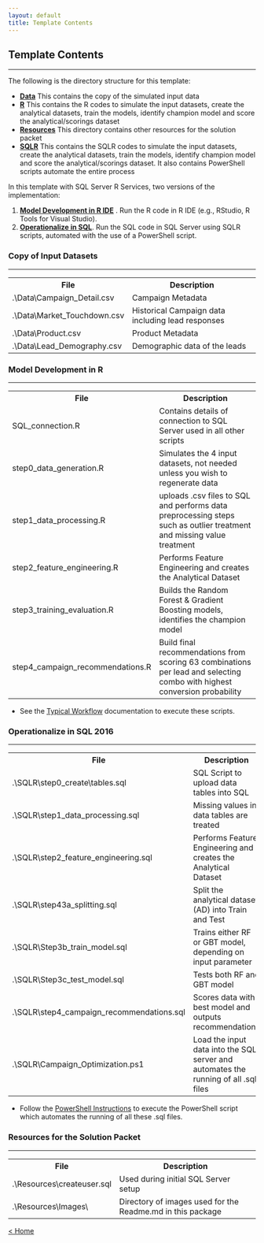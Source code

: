 ```yaml
---
layout: default
title: Template Contents
---
```


## Template Contents
--------------------

The following is the directory structure for this template:

- [**Data**](#copy-of-input-datasets)  This contains the copy of the simulated input data
- [**R**](#model-development-in-r)  This contains the R codes to simulate the input datasets, create the analytical datasets, train the models, identify champion model and score the analytical/scorings dataset
- [**Resources**](#resources-for-the-solution-packet) This directory contains other resources for the solution packet
- [**SQLR**](#operationalize-in-sql-2016) This contains the SQLR codes to simulate the input datasets, create the analytical datasets, train the models, identify champion model and score the analytical/scorings dataset. It also contains PowerShell scripts automate the entire process

In this template with SQL Server R Services, two versions of the implementation:

1. [**Model Development in R IDE**](#model-development-in-r)  . Run the R code in R IDE (e.g., RStudio, R Tools for Visual Studio).
2. [**Operationalize in SQL**](#operationalize-in-sql-2016). Run the SQL code in SQL Server using SQLR scripts, automated with the use of a PowerShell script.


### Copy of Input Datasets
----------------------------

<table class="table table-striped table-condensed">
<tr><th> File </th><th> Description</th></tr>
<tr><td> .\Data\Campaign_Detail.csv </td><td> Campaign Metadata </td></tr>
<tr><td> .\Data\Market_Touchdown.csv </td><td>  Historical Campaign data including lead responses </td></tr>
<tr><td> .\Data\Product.csv </td><td>  Product Metadata </td></tr>
<tr><td> .\Data\Lead_Demography.csv </td><td>  Demographic data of the leads </td></tr>
</table>

### Model Development in R
-------------------------

<table class="table table-striped table-condensed">
<tr><th> File </th><th> Description </th></tr>
<tr><td>SQL_connection.R </td><td> Contains details of connection to SQL Server used in all other scripts </td></tr>
<tr><td>step0_data_generation.R </td><td> Simulates the 4 input datasets, not needed unless you wish to regenerate data </td></tr>
<tr><td> step1_data_processing.R </td><td> uploads .csv files to SQL and performs data preprocessing steps such as outlier treatment and missing value treatment  </td></tr>
<tr><td>step2_feature_engineering.R </td><td> Performs Feature Engineering and creates the Analytical Dataset </td></tr>
<tr><td>step3_training_evaluation.R </td><td> Builds the Random Forest &amp; Gradient Boosting models, identifies the champion model </td></tr>
<tr><td>step4_campaign_recommendations.R </td><td>Build final recommendations from scoring 63 combinations per lead and selecting combo with highest conversion probability  </td></tr>
</table>


* See the [Typical Workflow](Typical.html) documentation to execute these scripts.


### Operationalize in SQL 2016 
-------------------------------------------------------

<table class="table table-striped table-condensed">
<tr><th> File </th><th> Description </th></tr>
<tr><td> .\SQLR\step0_create\tables.sql </td><td> SQL Script to upload data tables into SQL </td></tr>
<tr><td> .\SQLR\step1_data_processing.sql  </td><td> Missing values in data tables are treated </td></tr>
<tr><td> .\SQLR\step2_feature_engineering.sql </td><td> Performs Feature Engineering and creates the Analytical Dataset</td></tr>
<tr><td> .\SQLR\step43a_splitting.sql </td><td> Split the analytical dataset (AD) into Train and Test</td></tr>
<tr><td> .\SQLR\Step3b_train_model.sql</td><td> Trains either RF or GBT model, depending on input parameter</td></tr>
<tr><td> .\SQLR\Step3c_test_model.sql </td><td> Tests both RF and GBT model</td></tr>
<tr><td> .\SQLR\step4_campaign_recommendations.sql </td><td> Scores data with best model and outputs recommendations </td></tr>
<tr><td>.\SQLR\Campaign_Optimization.ps1 </td><td> Load the input data into the SQL server and automates the running of all .sql files  </td></tr>
</table>


* Follow the [PowerShell Instructions](Powershell_Instructions.html) to execute the PowerShell script which automates the running of all these .sql files.





### Resources for the Solution Packet
------------------------------------

<table class="table table-striped table-condensed">
<tr><th> File </th><th> Description </th></tr>

<tr><td> .\Resources\createuser.sql </td><td> Used during initial SQL Server setup </td></tr>
<tr><td> .\Resources\Images\ </td><td> Directory of images used for the  Readme.md  in this package </td></tr>
</table>




[&lt; Home](index.html)